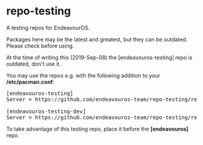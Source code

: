 # repo-testing
A testing repos for EndeavourOS.

Packages here may be the latest and greatest, but they can be outdated. Please check before using.

At the time of writing this (2019-Sep-08) the [endeavouros-testing] repo is outdated, don't use it.

You may use the repos e.g. with the following addition to your **/etc/pacman.conf**:
<pre>
[endeavouros-testing]
Server = https://github.com/endeavouros-team/repo-testing/releases/download/assets

[endeavouros-testing-dev]
Server = https://github.com/endeavouros-team/repo-testing/releases/download/$arch
</pre>
To take advantage of this testing repo, place it before the **[endeavouros]** repo.
